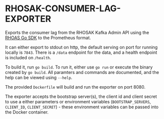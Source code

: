 # RHOSAK-CONSUMER-LAG-EXPORTER

Exports the consumer lag from the RHOSAK Kafka Admin API using the [RHOAS Go SDK](https://github.com/redhat-developer/app-services-sdk-go) to the Prometheus format.

It can either export to stdout on http, the default serving on port for running locally is `7843`. There is a `/data` endpoint for the data, and a health endpoint is included on `/health`.

To build it, run `go build`. To run it, either use `go run` or execute the binary created by `go build`. All paramters and commands are documented, and the help can be viewed using `--help`.

The provided `Dockerfile` will build and run the exporter on port 8080. 

The exporter accepts the bootstrap server(s), the client id and client secret to use a either parameters or environment variables (`BOOTSTRAP_SERVERS`, `CLIENT_ID`, `CLIENT_SECRET`) - these environment variables can be passed into the Docker container.
